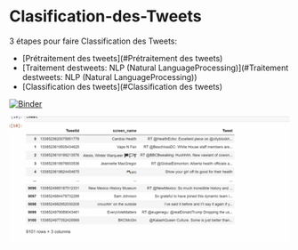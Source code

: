 # Clasification-des-Tweets

 3 étapes pour faire Classification des Tweets: 
 
- [Prétraitement des tweets](#Prétraitement des tweets)
- [Traitement destweets: NLP (Natural LanguageProcessing)](#Traitement destweets: NLP (Natural LanguageProcessing))
- [Classification des tweets](#Classification des tweets)


[![Binder](https://mybinder.org/badge_logo.svg)](https://mybinder.org/v2/gh/GmachMariem/Clasification-des-Tweets/main)

![Alt Text](tweet.gif)

